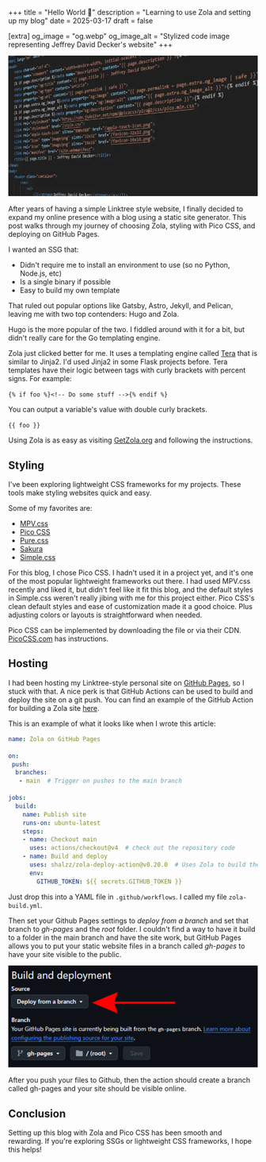 +++
title = "Hello World 👋"
description = "Learning to use Zola and setting up my blog"
date = 2025-03-17
draft = false

[extra]
og_image = "og.webp"
og_image_alt = "Stylized code image representing Jeffrey David Decker's website"
+++

![Stylized code image representing Jeffrey David Decker's website](code.webp)

After years of having a simple Linktree style website, I finally decided to expand my online presence with a blog using a static site generator. This post walks through my journey of choosing Zola, styling with Pico CSS, and deploying on GitHub Pages.

I wanted an SSG that:

* Didn't require me to install an environment to use (so no Python, Node.js, etc)
* Is a single binary if possible
* Easy to build my own template

That ruled out popular options like Gatsby, Astro, Jekyll, and Pelican, leaving me with two top contenders: Hugo and Zola.

Hugo is the more popular of the two. I fiddled around with it for a bit, but didn't really care for the Go templating engine.

Zola just clicked better for me. It uses a templating engine called [Tera](https://keats.github.io/tera/docs/) that is similar to Jinja2. I'd used Jinja2 in some Flask projects before. Tera templates have their logic between tags with curly brackets with percent signs. For example:

`{% if foo %}<!-- Do some stuff -->{% endif %}`

You can output a variable's value with double curly brackets.

`{{ foo }}`

Using Zola is as easy as visiting [GetZola.org](https://www.getzola.org/) and following the instructions.

## Styling

I've been exploring lightweight CSS frameworks for my projects. These tools make styling websites quick and easy.

Some of my favorites are:

* [MPV.css](https://andybrewer.github.io/mvp/)
* [Pico CSS](https://picocss.com/)
* [Pure.css](https://purecss.io/)
* [Sakura](https://oxal.org/projects/sakura/)
* [Simple.css](https://simplecss.org/)

For this blog, I chose Pico CSS. I hadn't used it in a project yet, and it's one of the most popular lightweight frameworks out there. I had used MPV.css recently and liked it, but didn't feel like it fit this blog, and the default styles in Simple.css weren't really jibing with me for this project either. Pico CSS's clean default styles and ease of customization made it a good choice. Plus adjusting colors or layouts is straightforward when needed.

Pico CSS can be implemented by downloading the file or via their CDN. [PicoCSS.com](https://picocss.com/) has instructions.

## Hosting

I had been hosting my Linktree-style personal site on [GitHub Pages](https://pages.github.com/), so I stuck with that. A nice perk is that GitHub Actions can be used to build and deploy the site on a git push. You can find an example of the GitHub Action for building a Zola site [here](https://github.com/marketplace/actions/zola-deploy-to-pages).

This is an example of what it looks like when I wrote this article:

``` yaml
name: Zola on GitHub Pages

on: 
 push:
  branches:
   - main  # Trigger on pushes to the main branch

jobs:
  build:
    name: Publish site
    runs-on: ubuntu-latest
    steps:
    - name: Checkout main
      uses: actions/checkout@v4  # check out the repository code
    - name: Build and deploy
      uses: shalzz/zola-deploy-action@v0.20.0  # Uses Zola to build the site
      env:
        GITHUB_TOKEN: ${{ secrets.GITHUB_TOKEN }}
```

Just drop this into a YAML file in `.github/workflows`. I called my file `zola-build.yml`.

Then set your Github Pages settings to *deploy from a branch* and set that branch to *gh-pages* and the *root* folder. I couldn't find a way to have it build to a folder in the main branch and have the site work, but GitHub Pages allows you to put your static website files in a branch called *gh-pages* to have your site visible to the public.

![GitHub Pages settings: 'Deploy from a branch' configuration](deploy%20from%20a%20branch.webp)

After you push your files to Github, then the action should create a branch called gh-pages and your site should be visible online.

## Conclusion

Setting up this blog with Zola and Pico CSS has been smooth and rewarding. If you're exploring SSGs or lightweight CSS frameworks, I hope this helps!
